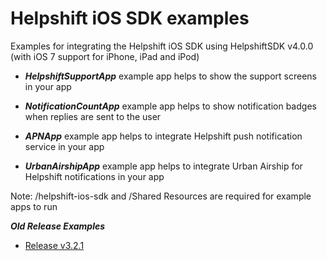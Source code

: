 Helpshift iOS SDK examples
=========================

Examples for integrating the Helpshift iOS SDK using HelpshiftSDK v4.0.0
(with iOS 7 support for iPhone, iPad and iPod)

* ***HelpshiftSupportApp*** example app helps to show the support screens in your app

* ***NotificationCountApp*** example app helps to show notification badges when replies are sent to the user

* ***APNApp*** example app helps to integrate Helpshift push notification service in your app

* ***UrbanAirshipApp*** example app helps to integrate Urban Airship for Helpshift notifications in your app

Note: /helpshift-ios-sdk and /Shared Resources are required for example apps to run

***Old Release Examples***
* [Release v3.2.1](https://github.com/sraj/helpshift-ios-sdk-examples/tree/release/3.2.1)
